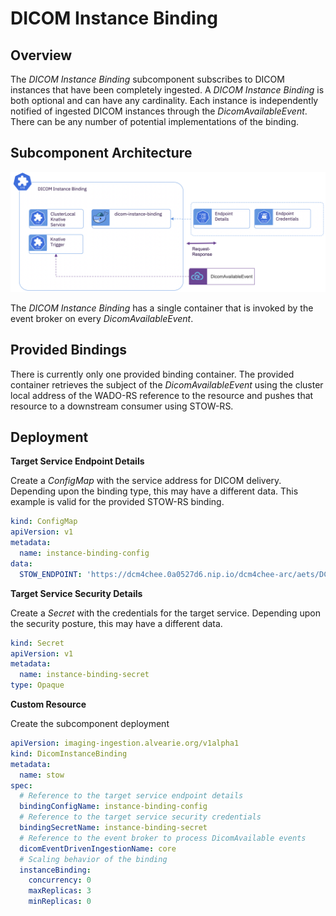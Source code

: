 # DICOM Instance Binding 

## Overview
  The *DICOM Instance Binding* subcomponent subscribes to DICOM instances that have been completely ingested.  A *DICOM Instance Binding* is both optional and can have any cardinality. Each instance is independently notified of ingested DICOM instances through the *DicomAvailableEvent*.  There can be any number of potential implementations of the binding.  

## Subcomponent Architecture

![DicomInstanceBinding](../images/dicom-instance-binding.png)

The *DICOM Instance Binding* has a single container that is invoked by the event broker on every *DicomAvailableEvent*.  

## Provided Bindings
  There is currently only one provided binding container.  The provided container retrieves the subject of the *DicomAvailableEvent* using the cluster local address of the WADO-RS reference to the resource and pushes that resource to a downstream consumer using STOW-RS.
  
## Deployment


**Target Service Endpoint Details**

Create a *ConfigMap* with the service address for DICOM delivery.  Depending upon the binding type, this may have a different data.  This example is valid for the provided STOW-RS binding.

```yaml
kind: ConfigMap
apiVersion: v1
metadata:
  name: instance-binding-config
data:
  STOW_ENDPOINT: 'https://dcm4chee.0a0527d6.nip.io/dcm4chee-arc/aets/DCM4CHEE/rs/studies'
```

**Target Service Security Details**

Create a *Secret* with the credentials for the target service.  Depending upon the security posture, this may have a different data.

```yaml
kind: Secret
apiVersion: v1
metadata:
  name: instance-binding-secret
type: Opaque
```

**Custom Resource**

Create the subcomponent deployment

```yaml
apiVersion: imaging-ingestion.alvearie.org/v1alpha1
kind: DicomInstanceBinding
metadata:
  name: stow
spec:
  # Reference to the target service endpoint details
  bindingConfigName: instance-binding-config
  # Reference to the target service security credentials
  bindingSecretName: instance-binding-secret
  # Reference to the event broker to process DicomAvailable events
  dicomEventDrivenIngestionName: core
  # Scaling behavior of the binding
  instanceBinding:
    concurrency: 0
    maxReplicas: 3
    minReplicas: 0
 ```